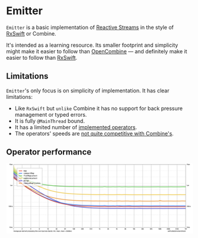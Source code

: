 # Emitter

`Emitter` is a basic implementation of [Reactive Streams](http://www.reactive-streams.org/) in the style of [RxSwift](https://github.com/ReactiveX/RxSwift) or Combine.

It's intended as a learning resource. Its smaller footprint and simplicity might make it easier to follow than [OpenCombine](https://github.com/OpenCombine/OpenCombine) — and definitely make it easier to follow than [RxSwift](https://github.com/ReactiveX/RxSwift).

## Limitations

`Emitter`'s only focus is on simplicity of implementation. It has clear limitations:
* Like `RxSwift` but `unlike` Combine it has no support for back pressure management or typed errors.
* It is fully `@MainThread` bound.
* It has a limited number of [implemented operators](https://github.com/GoodHatsLLC/Emitter/tree/main/Sources/Emitter/Operators).
* The operators' speeds are [not quite competitive with Combine's](https://github.com/GoodHatsLLC/Emitter/blob/main/Tests/EmitterTests/Benchmarks/Benchmarks.swift).

## Operator performance

![Emitter operator performance](https://github.com/GoodHatsLLC/Emitter/blob/main/Benchmarks/chart.png?raw=true)

